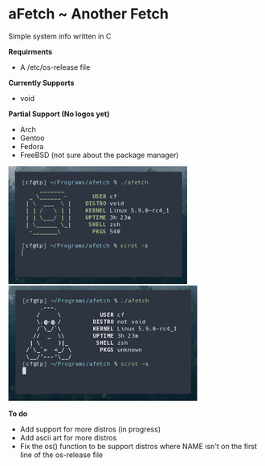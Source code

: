 # aFetch ~ Another Fetch
Simple system info written in C

**Requirments**
*  A /etc/os-release file

**Currently Supports**
*  void

**Partial Support (No logos yet)**
*  Arch
*  Gentoo
*  Fedora
*  FreeBSD (not sure about the package manager)

![Screenshot on void](screenshot1.png)
![Screenshot on other distros currently](screenshot2.png)

**To do**
*  Add support for more distros (in progress)
*  Add ascii art for more distros
*  Fix the os() function to be support distros where NAME isn't on the first line of the os-release file
